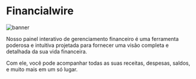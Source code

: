 # Financialwire

![banner](https://github.com/financialwire/.github/assets/79993997/dc635d6d-7fdb-4af9-a30f-809e4d6b5127)

Nosso painel interativo de gerenciamento financeiro é uma ferramenta poderosa e intuitiva projetada para fornecer uma visão completa e detalhada da sua vida financeira.

Com ele, você pode acompanhar todas as suas receitas, despesas, saldos, e muito mais em um só lugar.
